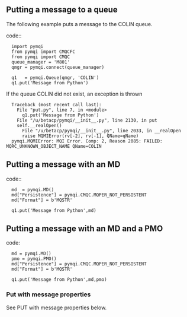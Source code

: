 

## Putting a message to a queue

The following example puts a message to the COLIN queue.

code::

      import pymqi 
      from pymqi import CMQCFC 
      from pymqi import CMQC 
      queue_manager = 'M801' 
      qmgr = pymqi.connect(queue_manager)
 
      q1   = pymqi.Queue(qmgr, 'COLIN') 
      q1.put('Message from Python') 

If the queue COLIN did not exist, an exception is thrown

      Traceback (most recent call last):                                                                       
        File "put.py", line 7, in <module>                                                                   
          q1.put('Message from Python')                                                                       
        File "/u/betacp/pymqi/__init__.py", line 2130, in put                                                 
        self.__realOpen()                                                                                   
          File "/u/betacp/pymqi/__init__.py", line 2033, in __realOpen                                          
          raise MQMIError(rv[-2], rv[-1], QName=qName)                                                        
      pymqi.MQMIError: MQI Error. Comp: 2, Reason 2085: FAILED: MQRC_UNKNOWN_OBJECT_NAME QName=COLIN 



## Putting a message with an MD      

code::

      md  = pymqi.MD() 
      md["Persistence"] = pymqi.CMQC.MQPER_NOT_PERSISTENT 
      md["Format"] = b'MQSTR' 

      q1.put('Message from Python',md)  

## Putting a message with an MD and a PMO
code:

      md = pymqi.MD()
      pmo = pymqi.PMO() 
      md["Persistence"] = pymqi.CMQC.MQPER_NOT_PERSISTENT 
      md["Format"] = b'MQSTR' 

      q1.put('Message from Python',md,pmo) 

### Put with message properties

See PUT with message properties below.  
